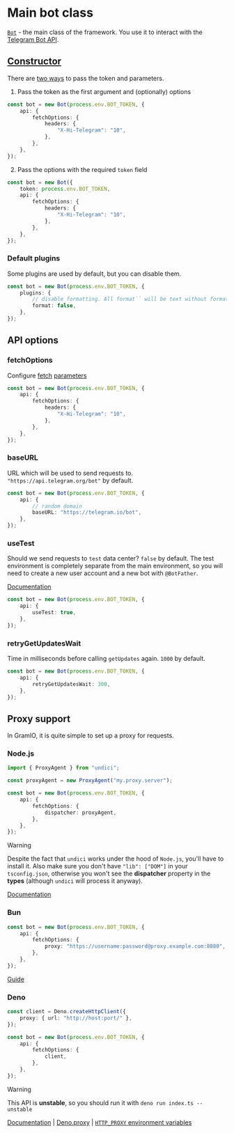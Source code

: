 # Main bot class

[`Bot`](https://jsr.io/@gramio/core/doc/~/Bot) - the main class of the framework. You use it to interact with the [Telegram Bot API](/bot-api).

## [Constructor](https://jsr.io/@gramio/core/doc/~/Bot#constructors)

There are [two ways](https://jsr.io/@gramio/core/doc/~/Bot#constructors) to pass the token and parameters.

1. Pass the token as the first argument and (optionally) options

 <!-- twoslash
import { Bot } from "gramio";

const process = {} as {
    env: {
        BOT_TOKEN: string;
        [key: string]: string | undefined;
    };
};

// ---cut--- -->

```ts
const bot = new Bot(process.env.BOT_TOKEN, {
    api: {
        fetchOptions: {
            headers: {
                "X-Hi-Telegram": "10",
            },
        },
    },
});
```

2. Pass the options with the required `token` field

 <!-- twoslash
import { Bot } from "gramio";
const process = {} as {
    env: {
        BOT_TOKEN: string;
        [key: string]: string | undefined;
    };
};

// ---cut--- -->

```ts
const bot = new Bot({
    token: process.env.BOT_TOKEN,
    api: {
        fetchOptions: {
            headers: {
                "X-Hi-Telegram": "10",
            },
        },
    },
});
```

### Default plugins

Some plugins are used by default, but you can disable them.

 <!-- twoslash
import { Bot } from "gramio";
const process = {} as {
    env: {
        BOT_TOKEN: string;
        [key: string]: string | undefined;
    };
};

// ---cut--- -->

```ts
const bot = new Bot(process.env.BOT_TOKEN, {
    plugins: {
        // disable formatting. All format`` will be text without formatting
        format: false,
    },
});
```

## API options

### fetchOptions

Configure [fetch](https://developer.mozilla.org/en-US/docs/Web/API/Window/fetch) [parameters](https://developer.mozilla.org/en-US/docs/Web/API/RequestInit)

 <!-- twoslash
import { Bot } from "gramio";
const process = {} as {
    env: {
        BOT_TOKEN: string;
        [key: string]: string | undefined;
    };
};

// ---cut--- -->

```ts
const bot = new Bot(process.env.BOT_TOKEN, {
    api: {
        fetchOptions: {
            headers: {
                "X-Hi-Telegram": "10",
            },
        },
    },
});
```

### baseURL

URL which will be used to send requests to. `"https://api.telegram.org/bot"` by default.

 <!-- twoslash
import { Bot } from "gramio";
const process = {} as {
    env: {
        BOT_TOKEN: string;
        [key: string]: string | undefined;
    };
};

// ---cut--- -->

```ts
const bot = new Bot(process.env.BOT_TOKEN, {
    api: {
        // random domain
        baseURL: "https://telegram.io/bot",
    },
});
```

### useTest

Should we send requests to `test` data center? `false` by default.
The test environment is completely separate from the main environment, so you will need to create a new user account and a new bot with `@BotFather`.

[Documentation](https://core.telegram.org/bots/webapps#using-bots-in-the-test-environment)

 <!-- twoslash
import { Bot } from "gramio";
const process = {} as {
    env: {
        BOT_TOKEN: string;
        [key: string]: string | undefined;
    };
};

// ---cut--- -->

```ts
const bot = new Bot(process.env.BOT_TOKEN, {
    api: {
        useTest: true,
    },
});
```

### retryGetUpdatesWait

Time in milliseconds before calling `getUpdates` again. `1000` by default.

 <!-- twoslash
import { Bot } from "gramio";
const process = {} as {
    env: {
        BOT_TOKEN: string;
        [key: string]: string | undefined;
    };
};

// ---cut--- -->

```ts
const bot = new Bot(process.env.BOT_TOKEN, {
    api: {
        retryGetUpdatesWait: 300,
    },
});
```

## Proxy support

In GramIO, it is quite simple to set up a proxy for requests.

### Node.js

```ts
import { ProxyAgent } from "undici";

const proxyAgent = new ProxyAgent("my.proxy.server");

const bot = new Bot(process.env.BOT_TOKEN, {
    api: {
        fetchOptions: {
            dispatcher: proxyAgent,
        },
    },
});
```

> [!WARNING]
> Despite the fact that `undici` works under the hood of `Node.js`, you'll have to install it. Also make sure you don't have `"lib": ["DOM"]` in your `tsconfig.json`, otherwise you won't see the **dispatcher** property in the **types** (although `undici` will process it anyway).

[Documentation](https://github.com/nodejs/undici/blob/e461407c63e1009215e13bbd392fe7919747ab3e/docs/api/ProxyAgent.md)

### Bun

 <!-- twoslash
import { Bot } from "gramio";

const process = {} as {
    env: {
        BOT_TOKEN: string;
        [key: string]: string | undefined;
    };
};

declare global {
    interface RequestInit {
        /** Bun-only API */
        proxy: string;
    }
}
// ---cut--- -->

```ts
const bot = new Bot(process.env.BOT_TOKEN, {
    api: {
        fetchOptions: {
            proxy: "https://username:password@proxy.example.com:8080",
        },
    },
});
```

[Guide](https://bun.sh/guides/http/proxy)

### Deno

 <!-- twoslash
import { Bot } from "gramio";

const process = {} as {
    env: {
        BOT_TOKEN: string;
        [key: string]: string | undefined;
    };
};

declare global {
    interface RequestInit {
        /** Missing Deno Types */
        client: any;
    }
}
export {};

/** Sorry zero typings */
const Deno = {} as any;

// ---cut--- -->

```ts
const client = Deno.createHttpClient({
    proxy: { url: "http://host:port/" },
});

const bot = new Bot(process.env.BOT_TOKEN, {
    api: {
        fetchOptions: {
            client,
        },
    },
});
```

> [!WARNING]
> This API is **unstable**, so you should run it with `deno run index.ts --unstable`

[Documentation](https://docs.deno.com/api/web/~/fetch#function_fetch_1) | [Deno.proxy](https://docs.deno.com/api/deno/~/Deno.Proxy) | [`HTTP_PROXY` environment variables](https://docs.deno.com/runtime/manual/basics/modules/proxies/)
